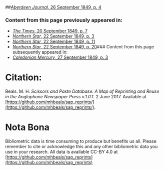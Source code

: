 ##[*Aberdeen Journal*, 26 September 1849, p. 4](https://mhbeals.github.io/sap_html/Aberdeen-Journal/Aberdeen-Journal-26-September-1849-p-4)

### Content from this page previously appeared in:
+ [*The Times*, 20 September 1849, p. 7](https://mhbeals.github.io/sap_html/The-Times/The-Times-20-September-1849-p-7)
+ [*Northern Star*, 22 September 1849, p. 3](https://mhbeals.github.io/sap_html/Northern-Star/Northern-Star-22-September-1849-p-3)
+ [*Northern Star*, 22 September 1849, p. 11](https://mhbeals.github.io/sap_html/Northern-Star/Northern-Star-22-September-1849-p-11)
+ [*Northern Star*, 22 September 1849, p. 20](https://mhbeals.github.io/sap_html/Northern-Star/Northern-Star-22-September-1849-p-20)### Content from this page subsequently appeared in:
+ [*Caledonian Mercury*, 27 September 1849, p. 3](https://mhbeals.github.io/sap_html/Caledonian-Mercury/Caledonian-Mercury-27-September-1849-p-3)
                    
# Citation: 

Beals. M. H. *Scissors and Paste Database: A Map of Reprinting and Reuse in the Anglophone Newspaper Press v.1.0.1.* 2 June 2017. Available at [https://github.com/mhbeals/sap_reprints/](https://github.com/mhbeals/sap_reprints/). 
                    
# Nota Bona

Bibliometric data is time consuming to produce but benefits us all. Please remember to cite or acknowledge this and any other bibliometric data you use in your research. All data is available CC-BY 4.0 at [https://github.com/mhbeals/sap_reprints](https://github.com/mhbeals/sap_reprints)